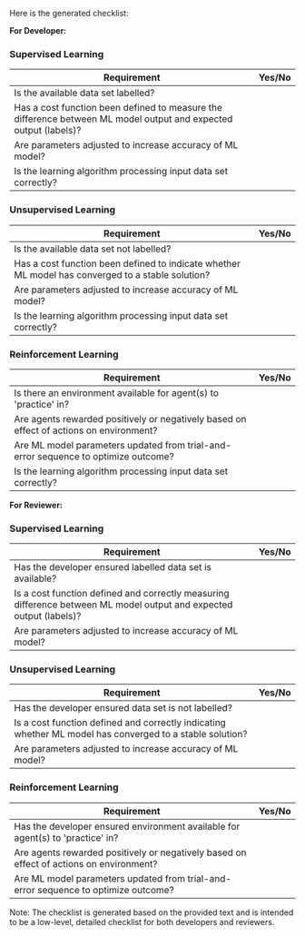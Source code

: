 Here is the generated checklist:

**For Developer:**
### Supervised Learning

| Requirement | Yes/No |
| --- | --- |
| Is the available data set labelled? | |
| Has a cost function been defined to measure the difference between ML model output and expected output (labels)? | |
| Are parameters adjusted to increase accuracy of ML model? | |
| Is the learning algorithm processing input data set correctly? | |

### Unsupervised Learning

| Requirement | Yes/No |
| --- | --- |
| Is the available data set not labelled? | |
| Has a cost function been defined to indicate whether ML model has converged to a stable solution? | |
| Are parameters adjusted to increase accuracy of ML model? | |
| Is the learning algorithm processing input data set correctly? | |

### Reinforcement Learning

| Requirement | Yes/No |
| --- | --- |
| Is there an environment available for agent(s) to 'practice' in? | |
| Are agents rewarded positively or negatively based on effect of actions on environment? | |
| Are ML model parameters updated from trial-and-error sequence to optimize outcome? | |
| Is the learning algorithm processing input data set correctly? | |

**For Reviewer:**
### Supervised Learning

| Requirement | Yes/No |
| --- | --- |
| Has the developer ensured labelled data set is available? | |
| Is a cost function defined and correctly measuring difference between ML model output and expected output (labels)? | |
| Are parameters adjusted to increase accuracy of ML model? | |

### Unsupervised Learning

| Requirement | Yes/No |
| --- | --- |
| Has the developer ensured data set is not labelled? | |
| Is a cost function defined and correctly indicating whether ML model has converged to a stable solution? | |
| Are parameters adjusted to increase accuracy of ML model? | |

### Reinforcement Learning

| Requirement | Yes/No |
| --- | --- |
| Has the developer ensured environment available for agent(s) to 'practice' in? | |
| Are agents rewarded positively or negatively based on effect of actions on environment? | |
| Are ML model parameters updated from trial-and-error sequence to optimize outcome? | |

Note: The checklist is generated based on the provided text and is intended to be a low-level, detailed checklist for both developers and reviewers.
